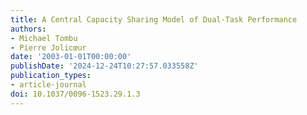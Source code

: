 ```yaml
---
title: A Central Capacity Sharing Model of Dual-Task Performance
authors:
- Michael Tombu
- Pierre Jolicœur
date: '2003-01-01T00:00:00'
publishDate: '2024-12-24T10:27:57.033558Z'
publication_types:
- article-journal
doi: 10.1037/0096-1523.29.1.3
---
```

